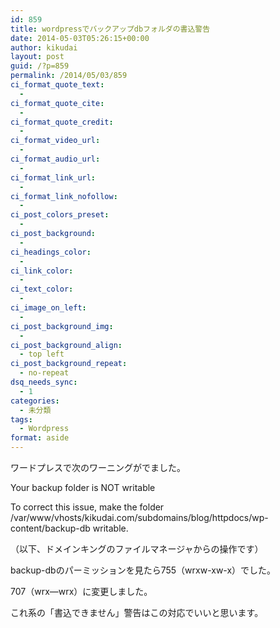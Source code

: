 ```yaml
---
id: 859
title: wordpressでバックアップdbフォルダの書込警告
date: 2014-05-03T05:26:15+00:00
author: kikudai
layout: post
guid: /?p=859
permalink: /2014/05/03/859
ci_format_quote_text:
  - 
ci_format_quote_cite:
  - 
ci_format_quote_credit:
  - 
ci_format_video_url:
  - 
ci_format_audio_url:
  - 
ci_format_link_url:
  - 
ci_format_link_nofollow:
  - 
ci_post_colors_preset:
  - 
ci_post_background:
  - 
ci_headings_color:
  - 
ci_link_color:
  - 
ci_text_color:
  - 
ci_image_on_left:
  - 
ci_post_background_img:
  - 
ci_post_background_align:
  - top left
ci_post_background_repeat:
  - no-repeat
dsq_needs_sync:
  - 1
categories:
  - 未分類
tags:
  - Wordpress
format: aside
---
```

ワードプレスで次のワーニングがでました。

Your backup folder is NOT writable
  
To correct this issue, make the folder /var/www/vhosts/kikudai.com/subdomains/blog/httpdocs/wp-content/backup-db writable.

（以下、ドメインキングのファイルマネージャからの操作です）

backup-dbのパーミッションを見たら755（wrxw-xw-x）でした。
  
707（wrx&#8212;wrx）に変更しました。
  
これ系の「書込できません」警告はこの対応でいいと思います。